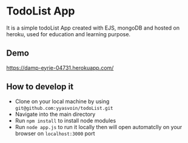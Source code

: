 # TodoList App

It is a simple todoList App created with EJS, mongoDB and hosted on heroku, used for education and learning purpose.

## Demo

https://damp-eyrie-04731.herokuapp.com/

## How to develop it

- Clone on your local machine by using `git@github.com:yyasvoin/todoList.git`
- Navigate into the main directory
- Run `npm install` to install node modules
- Run `node app.js` to run it locally then will open automatclly on your browser on `localhost:3000` port
